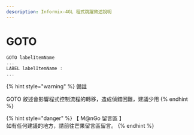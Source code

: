 ```yaml
---
description: Informix-4GL 程式跳躍敘述說明
---
```


# GOTO

```objectivec
GOTO labelItemName
...
LABEL labelItemName :
...
```

{% hint style="warning" %}
備註

GOTO  敘述會影響程式控制流程的轉移，造成偵錯困難，建議少用
{% endhint %}

{% hint style="danger" %}
【 M@nGo 留言區 】\
如有任何建議的地方，請前往芒果留言區留言。
{% endhint %}
